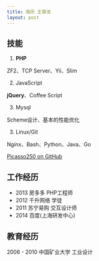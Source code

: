 ```yaml
---
title: 简历 王霄池
layout: post
---
```


技能
-----

1. **PHP**

 ZF2、TCP Server、Yii、Slim

2. JavaScript

 **jQuery**、Coffee Script

3. Mysql

 Scheme设计、基本的性能优化

3. Linux/Git

 Nginx、Bash、Python、Java、Go

[Picasso250 on GitHub](https://github.com/picasso250)

工作经历
-------

- 2013 房多多 PHP工程师
- 2012 千升网络 学徒
- 2011 苏宁易购 交互设计师
- 2014 百度(上海研发中心)

教育经历
-------

2006 - 2010 中国矿业大学 工业设计
